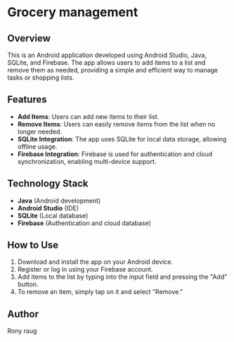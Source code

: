 # Grocery management

## Overview

This is an Android application developed using Android Studio, Java, SQLite, and Firebase. The app allows users to add items to a list and remove them as needed, providing a simple and efficient way to manage tasks or shopping lists.

## Features

- **Add Items**: Users can add new items to their list.
- **Remove Items**: Users can easily remove items from the list when no longer needed.
- **SQLite Integration**: The app uses SQLite for local data storage, allowing offline usage.
- **Firebase Integration**: Firebase is used for authentication and cloud synchronization, enabling multi-device support.

## Technology Stack

- **Java** (Android development)
- **Android Studio** (IDE)
- **SQLite** (Local database)
- **Firebase** (Authentication and cloud database)

## How to Use

1. Download and install the app on your Android device.
2. Register or log in using your Firebase account.
3. Add items to the list by typing into the input field and pressing the "Add" button.
4. To remove an item, simply tap on it and select "Remove."

## Author

Rony raug
